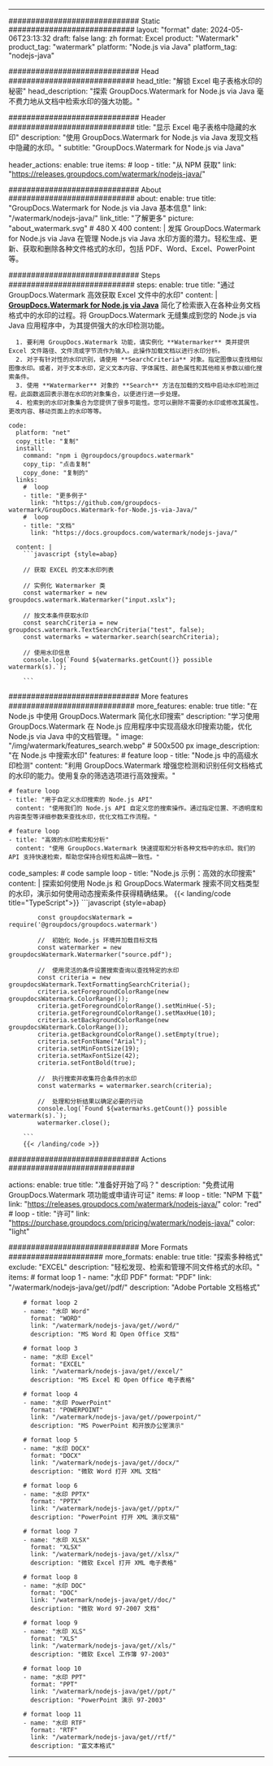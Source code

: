
---
############################# Static ############################
layout: "format"
date:  2024-05-06T23:13:32
draft: false
lang: zh
format: Excel
product: "Watermark"
product_tag: "watermark"
platform: "Node.js via Java"
platform_tag: "nodejs-java"

############################# Head ############################
head_title: "解锁 Excel 电子表格水印的秘密"
head_description: "探索 GroupDocs.Watermark for Node.js via Java 毫不费力地从文档中检索水印的强大功能。"

############################# Header ############################
title: "显示 Excel 电子表格中隐藏的水印" 
description: "使用 GroupDocs.Watermark for Node.js via Java 发现文档中隐藏的水印。"
subtitle: "GroupDocs.Watermark for Node.js via Java" 

header_actions:
  enable: true
  items:
    #  loop
    - title: "从 NPM 获取"
      link: "https://releases.groupdocs.com/watermark/nodejs-java/"
      
############################# About ############################
about:
    enable: true
    title: "GroupDocs.Watermark for Node.js via Java 基本信息"
    link: "/watermark/nodejs-java/"
    link_title: "了解更多"
    picture: "about_watermark.svg" # 480 X 400
    content: |
       发挥 GroupDocs.Watermark for Node.js via Java 在管理 Node.js via Java 水印方面的潜力。轻松生成、更新、获取和删除各种文件格式的水印，包括 PDF、Word、Excel、PowerPoint 等。

############################# Steps ############################
steps:
    enable: true
    title: "通过 GroupDocs.Watermark 高效获取 Excel 文件中的水印"
    content: |
      **[GroupDocs.Watermark for Node.js via Java](https://products.groupdocs.com/watermark/nodejs-java/)** 简化了检索嵌入在各种业务文档格式中的水印的过程。将 GroupDocs.Watermark 无缝集成到您的 Node.js via Java 应用程序中，为其提供强大的水印检测功能。
      
      1. 要利用 GroupDocs.Watermark 功能，请实例化 **Watermarker** 类并提供 Excel 文件路径、文件流或字节流作为输入。此操作加载文档以进行水印分析。
      2. 对于有针对性的水印识别，请使用 **SearchCriteria** 对象。指定图像以查找相似图像水印。或者，对于文本水印，定义文本内容、字体属性、颜色属性和其他相关参数以细化搜索条件。
      3. 使用 **Watermarker** 对象的 **Search** 方法在加载的文档中启动水印检测过程。此函数返回表示潜在水印的对象集合，以便进行进一步处理。
      4. 检索到的水印对象集合为您提供了很多可能性。您可以删除不需要的水印或修改其属性。更改内容、移动页面上的水印等等。
   
    code:
      platform: "net"
      copy_title: "复制"
      install:
        command: "npm i @groupdocs/groupdocs.watermark"
        copy_tip: "点击复制"
        copy_done: "复制的"
      links:
        #  loop
        - title: "更多例子"
          link: "https://github.com/groupdocs-watermark/GroupDocs.Watermark-for-Node.js-via-Java/"
        #  loop
        - title: "文档"
          link: "https://docs.groupdocs.com/watermark/nodejs-java/"
          
      content: |
        ```javascript {style=abap}

        // 获取 EXCEL 的文本水印列表

        // 实例化 Watermarker 类
        const watermarker = new groupdocs.watermark.Watermarker("input.xslx");
        
        // 按文本条件获取水印
        const searchCriteria = new groupdocs.watermark.TextSearchCriteria("test", false);
        const watermarks = watermarker.search(searchCriteria);

        // 使用水印信息
        console.log(`Found ${watermarks.getCount()} possible watermark(s).`);
        
        ```            

############################# More features ############################
more_features:
  enable: true
  title: "在 Node.js 中使用 GroupDocs.Watermark 简化水印搜索"
  description: "学习使用 GroupDocs.Watermark 在 Node.js 应用程序中实现高级水印搜索功能，优化 Node.js via Java 中的文档管理。"
  image: "/img/watermark/features_search.webp" # 500x500 px
  image_description: "在 Node.js 中搜索水印"
  features:
    # feature loop
    - title: "Node.js 中的高级水印检测"
      content: "利用 GroupDocs.Watermark 增强您检测和识别任何文档格式的水印的能力。使用复杂的筛选选项进行高效搜索。"

    # feature loop
    - title: "用于自定义水印搜索的 Node.js API"
      content: "使用我们的 Node.js API 自定义您的搜索操作。通过指定位置、不透明度和内容类型等详细参数来查找水印，优化文档工作流程。"

    # feature loop
    - title: "高效的水印检索和分析"
      content: "使用 GroupDocs.Watermark 快速提取和分析各种文档中的水印。我们的 API 支持快速检索，帮助您保持合规性和品牌一致性。"
      
  code_samples:
    # code sample loop
    - title: "Node.js 示例：高效的水印搜索"
      content: |
        探索如何使用 Node.js 和 GroupDocs.Watermark 搜索不同文档类型的水印，演示如何使用动态搜索条件获得精确结果。
        {{< landing/code title="TypeScript">}}
        ```javascript {style=abap}
        
            const groupdocsWatermark = require('@groupdocs/groupdocs.watermark')

            //  初始化 Node.js 环境并加载目标文档
            const watermarker = new groupdocsWatermark.Watermarker("source.pdf");

            //  使用灵活的条件设置搜索查询以查找特定的水印
            const criteria = new groupdocsWatermark.TextFormattingSearchCriteria();
            criteria.setForegroundColorRange(new groupdocsWatermark.ColorRange());
            criteria.getForegroundColorRange().setMinHue(-5);
            criteria.getForegroundColorRange().setMaxHue(10);
            criteria.setBackgroundColorRange(new groupdocsWatermark.ColorRange());
            criteria.getBackgroundColorRange().setEmpty(true);
            criteria.setFontName("Arial");
            criteria.setMinFontSize(19);
            criteria.setMaxFontSize(42);
            criteria.setFontBold(true);
  
            //  执行搜索并收集符合条件的水印
            const watermarks = watermarker.search(criteria);

            //  处理和分析结果以确定必要的行动
            console.log(`Found ${watermarks.getCount()} possible watermark(s).`);
            watermarker.close();

        ```
        {{< /landing/code >}}


############################# Actions ############################

actions:
  enable: true
  title: "准备好开始了吗？"
  description: "免费试用 GroupDocs.Watermark 项功能或申请许可证"
  items:
    #  loop
    - title: "NPM 下载"
      link: "https://releases.groupdocs.com/watermark/nodejs-java/"
      color: "red"
        #  loop
    - title: "许可"
      link: "https://purchase.groupdocs.com/pricing/watermark/nodejs-java/"
      color: "light"


############################# More Formats #####################
more_formats:
    enable: true
    title: "探索多种格式"
    exclude: "EXCEL"
    description: "轻松发现、检索和管理不同文件格式的水印。"
    items: 
        # format loop 1
        - name: "水印 PDF"
          format: "PDF"
          link: "/watermark/nodejs-java/get//pdf/"
          description: "Adobe Portable 文档格式"

        # format loop 2
        - name: "水印 Word"
          format: "WORD"
          link: "/watermark/nodejs-java/get//word/"
          description: "MS Word 和 Open Office 文档"
          
        # format loop 3
        - name: "水印 Excel"
          format: "EXCEL"
          link: "/watermark/nodejs-java/get//excel/"
          description: "MS Excel 和 Open Office 电子表格"

        # format loop 4
        - name: "水印 PowerPoint"
          format: "POWERPOINT"
          link: "/watermark/nodejs-java/get//powerpoint/"
          description: "MS PowerPoint 和开放办公室演示"

        # format loop 5
        - name: "水印 DOCX"
          format: "DOCX"
          link: "/watermark/nodejs-java/get//docx/"
          description: "微软 Word 打开 XML 文档"
          
        # format loop 6
        - name: "水印 PPTX"
          format: "PPTX"
          link: "/watermark/nodejs-java/get//pptx/"
          description: "PowerPoint 打开 XML 演示文稿"
          
        # format loop 7
        - name: "水印 XLSX"
          format: "XLSX"
          link: "/watermark/nodejs-java/get//xlsx/"
          description: "微软 Excel 打开 XML 电子表格"

        # format loop 8
        - name: "水印 DOC"
          format: "DOC"
          link: "/watermark/nodejs-java/get//doc/"
          description: "微软 Word 97-2007 文档"

        # format loop 9
        - name: "水印 XLS"
          format: "XLS"
          link: "/watermark/nodejs-java/get//xls/"
          description: "微软 Excel 工作簿 97-2003"

        # format loop 10
        - name: "水印 PPT"
          format: "PPT"
          link: "/watermark/nodejs-java/get//ppt/"
          description: "PowerPoint 演示 97-2003"

        # format loop 11
        - name: "水印 RTF"
          format: "RTF"
          link: "/watermark/nodejs-java/get//rtf/"
          description: "富文本格式"

---
